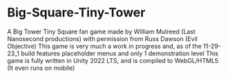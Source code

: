 # Big-Square-Tiny-Tower

A Big Tower Tiny Square fan game made by William Mulreed (Last Nanosecond productions) with permission from Russ Dawson (Evil Objective)
This game is very much a work in progress and, as of the 11-29-23_1 build features placeholder menus and only 1 demonstration level
This game is fully written in Unity 2022 LTS, and is compiled to WebGL/HTML5 (It even runs on mobile)
